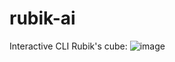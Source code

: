 # rubik-ai

Interactive CLI Rubik's cube:
![image](https://github.com/foster99/rubik-ai/assets/33325349/f6d9eb59-9f8c-46d1-9c23-5141539a9533)

